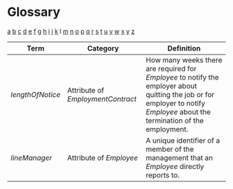 # Glossary

[a](../glossary.md) [b](b.md) [c](c.md) [d](d.md) [e](e.md) [f](f.md) [g](g.md) [h](h.md) [i](i.md) [j](j.md) [k](k.md) l [m](m.md) [n](n.md) [o](o.md) [p](p.md) [q](q.md) [r](r.md) [s](s.md) [t](t.md) [u](u.md) [v](v.md) [w](w.md) [x](x.md) [y](y.md) [z](z.md)

| Term             | Category                          | Definition                                                                                                                                                                   |
| ---------------- | --------------------------------- | ---------------------------------------------------------------------------------------------------------------------------------------------------------------------------- |
| _lengthOfNotice_ | Attribute of _EmploymentContract_ | How many weeks there are required for _Employee_ to notify the employer about quitting the job or for employer to notify _Employee_ about the termination of the employment. |
| _lineManager_    | Attribute of _Employee_           | A unique identifier of a member of the management that an _Employee_ directly reports to.                                                                                    |
